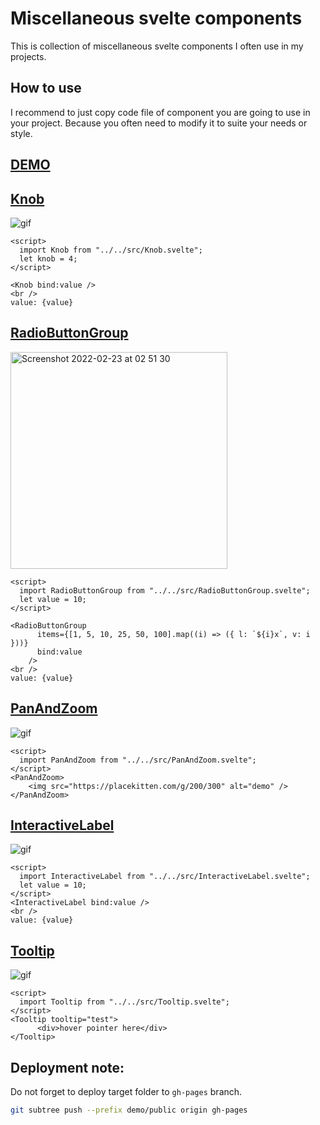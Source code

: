 Miscellaneous svelte components
===

This is collection of miscellaneous svelte components I often use in my projects.

How to use
---

I recommend to just copy code file of component you are going to use in your project.
Because you often need to modify it to suite your needs or style.

[DEMO](https://alex-knyaz.github.io/Miscellaneous-svelte-components/)
---

[Knob](src/Knob.svelte)
---

![gif](https://user-images.githubusercontent.com/52626785/163074913-2d8d1988-92c1-4ccd-8f81-423caf516831.gif)

```svelte
<script>
  import Knob from "../../src/Knob.svelte";
  let knob = 4;
</script>

<Knob bind:value />
<br />
value: {value}
```

[RadioButtonGroup](src/RadioButtonGroup.svelte)
---

<img width="347" alt="Screenshot 2022-02-23 at 02 51 30" src="https://user-images.githubusercontent.com/52626785/155239391-d72a8006-6a64-40a3-a0ca-c6ac2a9ef560.png">

```svelte
<script>
  import RadioButtonGroup from "../../src/RadioButtonGroup.svelte";
  let value = 10;
</script>

<RadioButtonGroup
      items={[1, 5, 10, 25, 50, 100].map((i) => ({ l: `${i}x`, v: i }))}
      bind:value
    />
<br />
value: {value}
```

[PanAndZoom](src/PanAndZoom.svelte)
---

![gif](https://user-images.githubusercontent.com/52626785/155239892-1399427e-c204-4bfa-8682-dccafc3cb069.gif)

```svelte
<script>
  import PanAndZoom from "../../src/PanAndZoom.svelte";
</script>
<PanAndZoom>
    <img src="https://placekitten.com/g/200/300" alt="demo" />
</PanAndZoom>
```

[InteractiveLabel](src/InteractiveLabel.svelte)
---

![gif](https://user-images.githubusercontent.com/52626785/155240661-d8176a4d-9397-4942-9ac8-ed4c5246e937.gif)

```svelte
<script>
  import InteractiveLabel from "../../src/InteractiveLabel.svelte";
  let value = 10;
</script>
<InteractiveLabel bind:value />
<br />
value: {value}
```

[Tooltip](src/Tooltip.svelte)
---

![gif](https://user-images.githubusercontent.com/52626785/155241471-59a95aed-2e1a-4f85-9dd3-b7da49eb7041.gif)

```svelte
<script>
  import Tooltip from "../../src/Tooltip.svelte";
</script>
<Tooltip tooltip="test">
      <div>hover pointer here</div>
</Tooltip>
```

## Deployment note:
Do not forget to deploy target folder to `gh-pages` branch.
```sh
git subtree push --prefix demo/public origin gh-pages
```

